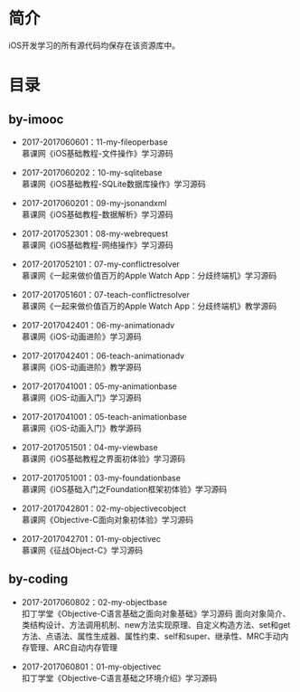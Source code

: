 简介 
====

iOS开发学习的所有源代码均保存在该资源库中。

目录 
====

by-imooc 
------

* 2017-2017060601：11-my-fileoperbase<br>
慕课网《iOS基础教程-文件操作》学习源码

* 2017-2017060202：10-my-sqlitebase<br>
慕课网《iOS基础教程-SQLite数据库操作》学习源码

* 2017-2017060201：09-my-jsonandxml<br>
慕课网《iOS基础教程-数据解析》学习源码

* 2017-2017052301：08-my-webrequest<br>
慕课网《iOS基础教程-网络操作》学习源码

* 2017-2017052101：07-my-conflictresolver<br>
慕课网《一起来做价值百万的Apple Watch App：分歧终端机》学习源码

* 2017-2017051601：07-teach-conflictresolver<br>
慕课网《一起来做价值百万的Apple Watch App：分歧终端机》教学源码

* 2017-2017042401：06-my-animationadv<br>
慕课网《iOS-动画进阶》学习源码

* 2017-2017042401：06-teach-animationadv<br>
慕课网《iOS-动画进阶》教学源码

* 2017-2017041001：05-my-animationbase<br>
慕课网《iOS-动画入门》学习源码

* 2017-2017041001：05-teach-animationbase<br>
慕课网《iOS-动画入门》教学源码

* 2017-2017051501：04-my-viewbase<br>
慕课网《iOS基础教程之界面初体验》学习源码

* 2017-2017051001：03-my-foundationbase<br>
慕课网《iOS基础入门之Foundation框架初体验》学习源码

* 2017-2017042801：02-my-objectivecobject<br>
慕课网《Objective-C面向对象初体验》学习源码

* 2017-2017042701：01-my-objectivec<br>
慕课网《征战Object-C》学习源码

by-coding
------

* 2017-2017060802：02-my-objectbase<br>
扣丁学堂《Objective-C语言基础之面向对象基础》学习源码
    面向对象简介、类结构设计、方法调用机制、new方法实现原理、自定义构造方法、set和get方法、点语法、属性生成器、属性约束、self和super、继承性、MRC手动内存管理、ARC自动内存管理

* 2017-2017060801：01-my-objectivec<br>
扣丁学堂《Objective-C语言基础之环境介绍》学习源码